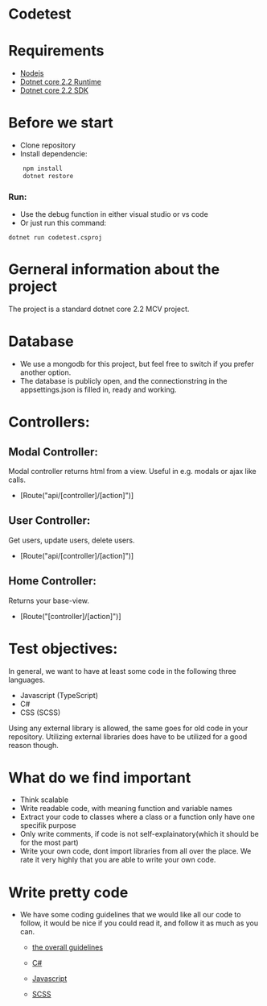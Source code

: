 # Codetest

# Requirements
  - [Nodejs](https://nodejs.org/en/)
  - [Dotnet core 2.2 Runtime](https://dotnet.microsoft.com/download/dotnet-core/2.2)
  - [Dotnet core 2.2 SDK](https://dotnet.microsoft.com/download/dotnet-core/2.2)

# Before we start
  - Clone repository
  - Install dependencie:
```sh
    npm install
    dotnet restore
```
### Run:
  - Use the debug function in either visual studio or vs code
  - Or just run this command:
```
dotnet run codetest.csproj
```
# Gerneral information about the project
The project is a standard dotnet core 2.2 MCV project.

# Database
  - We use a mongodb for this project, but feel free to switch if you prefer another option.
  - The database is publicly open, and the connectionstring in the appsettings.json is filled in, ready and working.

# Controllers:
## Modal Controller:
Modal controller returns html from a view. Useful in e.g. modals or ajax like calls.
  - [Route("api/[controller]/[action]")]
  
## User Controller:
Get users, update users, delete users.
  - [Route("api/[controller]/[action]")]

## Home Controller:
Returns your base-view.
  - [Route("[controller]/[action]")]
  
# Test objectives:

In general, we want to have at least some code in the following three languages.
  - Javascript (TypeScript)
  - C#
  - CSS (SCSS)

Using any external library is allowed, the same goes for old code in your repository. Utilizing external libraries does have to be utilized for a good reason though.

# What do we find important
- Think scalable
- Write readable code, with meaning function and variable names
- Extract your code to classes where a class or a function only have one specifik purpose
- Only write comments, if code is not self-explainatory(which it should be for the most part)
- Write your own code, dont import libraries from all over the place. We rate it very highly that you are able to write your own code.

# Write pretty code
- We have some coding guidelines that we would like all our code to follow, it would be nice if you could read it, and follow it as much as you can.

	- [the overall guidelines](https://github.com/luftborn-ivs/design-guide)

	- [C#](https://github.com/luftborn-ivs/design-guide/blob/master/c%23/readme.md)

	- [Javascript](https://github.com/luftborn-ivs/design-guide/blob/master/js/readme.md)

	- [SCSS](https://github.com/luftborn-ivs/design-guide#styling)